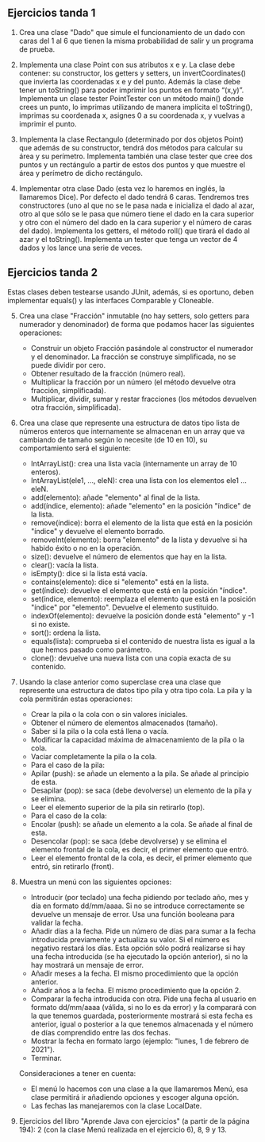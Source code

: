 ## Ejercicios tanda 1

1. Crea una clase "Dado" que simule el funcionamiento de un dado con caras del 1 al 6 que tienen la misma probabilidad de salir y un programa de prueba.

2. Implementa una clase Point con sus atributos x e y. La clase debe contener: su constructor, los getters y setters, un invertCoordinates() que invierta las coordenadas x e y del punto. Además la clase debe tener un toString() para poder imprimir los puntos en formato “(x,y)”. Implementa un clase tester PointTester con un método main() donde crees un punto, lo imprimas utilizando de manera implícita el toString(), imprimas su coordenada x, asignes 0 a su coordenada x, y vuelvas a imprimir el punto.

3. Implementa la clase Rectangulo (determinado por dos objetos Point) que además de su constructor, tendrá dos métodos para calcular su área y su perímetro. Implementa también una clase tester que cree dos puntos y un rectángulo a partir de estos dos puntos y que muestre el área y perímetro de dicho rectángulo.

4. Implementar otra clase Dado (esta vez lo haremos en inglés, la llamaremos Dice). Por defecto el dado tendrá 6 caras. Tendremos tres constructores (uno al que no se le pasa nada e inicializa el dado al azar, otro al que sólo se le pasa que número tiene el dado en la cara superior y otro con el número del dado en la cara superior y el número de caras del dado). Implementa los getters, el método roll() que tirará el dado al azar y el toString(). Implementa un tester que tenga un vector de 4 dados y los lance una serie de veces.

## Ejercicios tanda 2

Estas clases deben testearse usando JUnit, además, si es oportuno, deben implementar equals() y las interfaces Comparable y Cloneable.

5. Crea una clase "Fracción" inmutable (no hay setters, solo getters para numerador y denominador) de forma que podamos hacer las siguientes operaciones:

    * Construir un objeto Fracción pasándole al constructor el numerador y el denominador. La fracción se construye simplificada, no se puede dividir por cero.
    * Obtener resultado de la fracción (número real).
    * Multiplicar la fracción por un número (el método devuelve otra fracción, simplificada).
    * Multiplicar, dividir, sumar y restar fracciones (los métodos devuelven otra fracción, simplificada).

6. Crea una clase que represente una estructura de datos tipo lista de números enteros que internamente se almacenan en un array que va cambiando de tamaño según lo necesite (de 10 en 10), su comportamiento será el siguiente:

    * IntArrayList(): crea una lista vacía (internamente un array de 10 enteros).
    * IntArrayList(ele1, ..., eleN): crea una lista con los elementos ele1 ... eleN.
    * add(elemento): añade "elemento" al final de la lista. 
    * add(índice, elemento): añade "elemento" en la posición "índice" de la lista.
    * remove(índice): borra el elemento de la lista que está en la posición "índice" y devuelve el elemento borrado.
    * removeInt(elemento): borra "elemento" de la lista y devuelve si ha habido éxito o no en la operación.
    * size(): devuelve el número de elementos que hay en la lista.
    * clear(): vacía la lista.
    * isEmpty(): dice si la lista está vacía.
    * contains(elemento): dice si "elemento" está en la lista.
    * get(índice): devuelve el elemento que está en la posición "índice".
    * set(índice, elemento): reemplaza el elemento que está en la posición "índice" por "elemento". Devuelve el elemento sustituido.
    * indexOf(elemento): devuelve la posición donde está "elemento" y -1 si no existe.
    * sort(): ordena la lista.
    * equals(lista): comprueba si el contenido de nuestra lista es igual a la que hemos pasado como parámetro.
    * clone(): devuelve una nueva lista con una copia exacta de su contenido.
   
7. Usando la clase anterior como superclase crea una clase que represente una estructura de datos tipo pila y otra tipo cola. La pila y la cola permitirán estas operaciones:

    * Crear la pila o la cola con o sin valores iniciales.
    * Obtener el número de elementos almacenados (tamaño).
    * Saber si la pila o la cola está llena o vacía.
    * Modificar la capacidad máxima de almacenamiento de la pila o la cola.
    * Vaciar completamente la pila o la cola.
    * Para el caso de la pila:
    * Apilar (push): se añade un elemento a la pila. Se añade al principio de esta.
    * Desapilar (pop): se saca (debe devolverse) un elemento de la pila y se elimina. 
    * Leer el elemento superior de la pila sin retirarlo (top).
    * Para el caso de la cola:
    * Encolar (push): se añade un elemento a la cola. Se añade al final de esta.
    * Desencolar (pop): se saca (debe devolverse) y se elimina el elemento frontal de la cola, es decir, el primer elemento que entró.
    * Leer el elemento frontal de la cola, es decir, el primer elemento que entró, sin retirarlo (front).

8. Muestra un menú con las siguientes opciones:

    * Introducir (por teclado) una fecha pidiendo por teclado año, mes y día en formato dd/mm/aaaa. Si no se introduce correctamente se devuelve un mensaje de error. Usa una función booleana para validar la fecha.
    * Añadir días a la fecha. Pide un número de días para sumar a la fecha introducida previamente y actualiza su valor. Si el número es negativo restará los días. Esta opción sólo podrá realizarse si hay una fecha introducida (se ha ejecutado la opción anterior), si no la hay mostrará un mensaje de error. 
    * Añadir meses a la fecha. El mismo procedimiento que la opción anterior.
    * Añadir años a la fecha. El mismo procedimiento que la opción 2.
    * Comparar la fecha introducida con otra. Pide una fecha al usuario en formato dd/mm/aaaa (válida, si no lo es da error) y la comparará con la que tenemos guardada, posteriormente mostrará si esta fecha es anterior, igual o posterior a la que tenemos almacenada y el número de días comprendido entre las dos fechas.
    * Mostrar la fecha en formato largo (ejemplo: "lunes, 1 de febrero de 2021").
    * Terminar.

    Consideraciones a tener en cuenta:

    * El menú lo hacemos con una clase a la que llamaremos Menú, esa clase permitirá ir añadiendo opciones y escoger alguna opción.
    * Las fechas las manejaremos con la clase LocalDate.

9. Ejercicios del libro "Aprende Java con ejercicios" (a partir de la página 194): 2 (con la clase Menú realizada en el ejercicio 6), 8, 9 y 13.